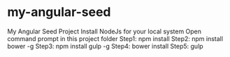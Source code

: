 # my-angular-seed
My Angular Seed Project
Install NodeJs for your local system
Open command prompt in this project folder
Step1: npm install
Step2: npm install bower -g
Step3: npm install gulp -g
Step4: bower install
Step5: gulp
